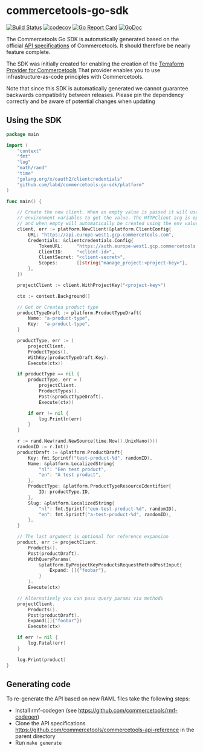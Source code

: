 # commercetools-go-sdk

[![Build Status](https://github.com/labd/commercetools-go-sdk/workflows/Go%20Tests/badge.svg)](https://github.com/labd/commercetools-go-sdk/workflows/)
[![codecov](https://codecov.io/gh/LabD/commercetools-go-sdk/branch/master/graph/badge.svg)](https://codecov.io/gh/LabD/commercetools-go-sdk)
[![Go Report Card](https://goreportcard.com/badge/github.com/labd/commercetools-go-sdk)](https://goreportcard.com/report/github.com/labd/commercetools-go-sdk)
[![GoDoc](https://godoc.org/github.com/labd/commercetools-go-sdk?status.svg)](https://godoc.org/github.com/labd/commercetools-go-sdk)

The Commercetools Go SDK is automatically generated based on the official [API specifications](https://github.com/commercetools/commercetools-api-reference)
of Commercetools. It should therefore be nearly feature complete.

The SDK was initially created for enabling the creation of the
[Terraform Provider for Commercetools](https://github.com/labd/terraform-provider-commercetools)
That provider enables you to use infrastructure-as-code principles with Commercetools.

Note that since this SDK is automatically generated we cannot guarantee backwards 
compatibility between releases. Please pin the dependency correctly and be aware 
of potential changes when updating

## Using the SDK


```go
package main

import (
    "context"
    "fmt"
    "log"
    "math/rand"
    "time"
    "golang.org/x/oauth2/clientcredentials"
    "github.com/labd/commercetools-go-sdk/platform"
)

func main() {

    // Create the new client. When an empty value is passed it will use the CTP_*
    // environment variables to get the value. The HTTPClient arg is optional,
    // and when empty will automatically be created using the env values.
    client, err := platform.NewClient(&platform.ClientConfig{
        URL: "https://api.europe-west1.gcp.commercetools.com",
        Credentials: &clientcredentials.Config{
            TokenURL:     "https://auth.europe-west1.gcp.commercetools.com/oauth/token",
            ClientID:     "<client-id>",
            ClientSecret: "<client-secret>",
            Scopes:       []string{"manage_project:<project-key>"},
        },
    })

    projectClient := client.WithProjectKey("<project-key>")

    ctx := context.Background()

    // Get or Createa product type
    productTypeDraft := platform.ProductTypeDraft{
        Name: "a-product-type",
        Key:  "a-product-type",
    }

    productType, err := (
        projectClient.
        ProductTypes().
        WithKey(productTypeDraft.Key).
        Execute(ctx))

    if productType == nil {
        productType, err = (
            projectClient.
            ProductTypes().
            Post(&productTypeDraft).
            Execute(ctx))

        if err != nil {
            log.Println(err)
        }
    }

    r := rand.New(rand.NewSource(time.Now().UnixNano()))
    randomID := r.Int()
    productDraft := &platform.ProductDraft{
        Key: fmt.Sprintf("test-product-%d", randomID),
        Name: &platform.LocalizedString{
            "nl": "Een test product",
            "en": "A test product",
        },
        ProductType: &platform.ProductTypeResourceIdentifier{
            ID: productType.ID,
        },
        Slug: &platform.LocalizedString{
            "nl": fmt.Sprintf("een-test-product-%d", randomID),
            "en": fmt.Sprintf("a-test-product-%d", randomID),
        },
    }

    // The last argument is optional for reference expansion
    product, err := projectClient.
        Products().
        Post(productDraft).
        WithQueryParams(
            &platform.ByProjectKeyProductsRequestMethodPostInput{
                Expand: []{"foobar"},
            }
        ).
        Execute(ctx)

    // Alternatively you can pass query params via methods
    projectClient.
        Products().
        Post(productDraft).
        Expand([]{"foobar"})
        Execute(ctx)

    if err != nil {
        log.Fatal(err)
    }

    log.Print(product)
}
```

## Generating code

To re-generate the API based on new RAML files take the following steps:
 - Install rmf-codegen (see https://github.com/commercetools/rmf-codegen)
 - Clone the API specifications https://github.com/commercetools/commercetools-api-reference
   in the parent directory
 - Run `make generate`
